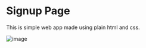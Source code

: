 # Signup Page
This is simple web app made using plain html and css.

![image](https://github.com/Vipul-Bhardwaj777/signup-page/assets/98729146/9b630770-a838-406c-a02c-46b0fbc10ccb)
